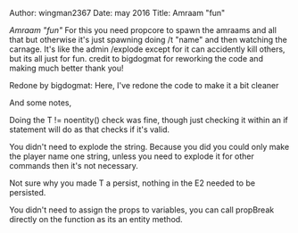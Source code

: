 Author: wingman2367
Date: may 2016
Title: Amraam "fun"

*Amraam "fun"*
For this you need propcore to spawn the amraams and all that but otherwise it's just spawning doing /t "name" and then watching the carnage. It's like the admin /explode except for it can accidently kill others, but its all just for fun.
credit to bigdogmat for reworking the code and making much better thank you!


Redone by bigdogmat:
Here, I've redone the code to make it a bit cleaner

And some notes,

Doing the T != noentity() check was fine, though just checking it within an if statement will do as that checks if it's valid.

You didn't need to explode the string. Because you did you could only make the player name one string, unless you need to explode it for other commands then it's not necessary.

Not sure why you made T a persist, nothing in the E2 needed to be persisted.

You didn't need to assign the props to variables, you can call propBreak directly on the function as its an entity method.
